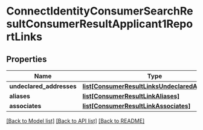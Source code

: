 # ConnectIdentityConsumerSearchResultConsumerResultApplicant1ReportLinks

## Properties
Name | Type | Description | Notes
------------ | ------------- | ------------- | -------------
**undeclared_addresses** | [**list[ConsumerResultLinksUndeclaredAddresses]**](ConsumerResultLinksUndeclaredAddresses.md) |  | [optional] 
**aliases** | [**list[ConsumerResultLinkAliases]**](ConsumerResultLinkAliases.md) |  | [optional] 
**associates** | [**list[ConsumerResultLinkAssociates]**](ConsumerResultLinkAssociates.md) |  | [optional] 

[[Back to Model list]](../README.md#documentation-for-models) [[Back to API list]](../README.md#documentation-for-api-endpoints) [[Back to README]](../README.md)

